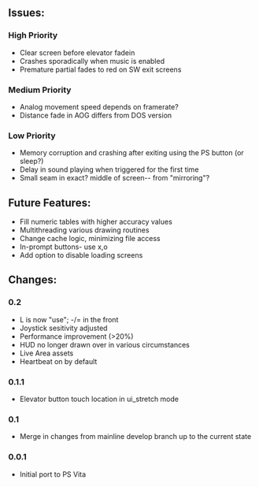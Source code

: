 ## Issues:

### High Priority
* Clear screen before elevator fadein
* Crashes sporadically when music is enabled
* Premature partial fades to red on SW exit screens

### Medium Priority
* Analog movement speed depends on framerate?
* Distance fade in AOG differs from DOS version

### Low Priority
* Memory corruption and crashing after exiting using the PS button (or sleep?)
* Delay in sound playing when triggered for the first time
* Small seam in exact? middle of screen-- from "mirroring"?

## Future Features:

* Fill numeric tables with higher accuracy values
* Multithreading various drawing routines
* Change cache logic, minimizing file access
* In-prompt buttons- use x,o
* Add option to disable loading screens

## Changes:

### 0.2
* L is now "use"; -/= in the front
* Joystick sesitivity adjusted
* Performance improvement (>20%)
* HUD no longer drawn over in various circumstances
* Live Area assets
* Heartbeat on by default

### 0.1.1
* Elevator button touch location in ui_stretch mode

### 0.1
* Merge in changes from mainline develop branch up to the current state

### 0.0.1
* Initial port to PS Vita
